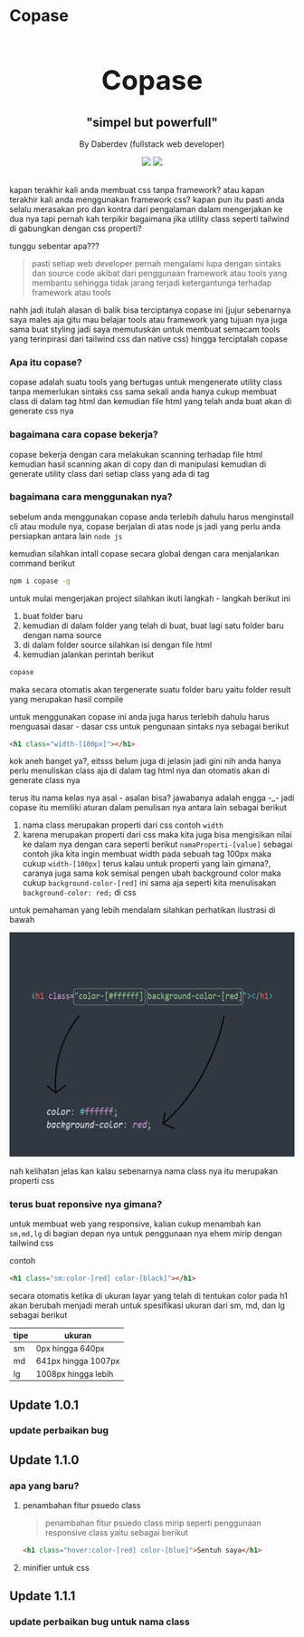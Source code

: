 # Copase

<center>
    <h1 style="font-size: xxx-large;">Copase</h1>
    <h2>"simpel but powerfull"</h2>
    <p>By Daberdev (fullstack web developer)</p>
    <img src="https://img.shields.io/npm/v/copase.svg">
    <img src="https://img.shields.io/npm/dm/copase.svg">
</center>
<br>

kapan terakhir kali anda membuat css tanpa framework? atau kapan terakhir kali anda menggunakan framework css? kapan pun itu pasti anda selalu merasakan pro dan kontra dari pengalaman dalam mengerjakan ke dua nya tapi pernah kah terpikir bagaimana jika utility class seperti tailwind di gabungkan dengan css properti?

tunggu sebentar apa???

> pasti setiap web developer pernah mengalami lupa dengan sintaks dan source code akibat dari penggunaan framework atau tools yang membantu sehingga tidak jarang terjadi ketergantunga terhadap framework atau tools

nahh jadi itulah alasan di balik bisa terciptanya copase ini (jujur sebenarnya saya males aja gitu mau belajar tools atau framework yang tujuan nya juga sama buat styling jadi saya memutuskan untuk membuat semacam tools yang terinpirasi dari tailwind css dan native css) hingga terciptalah copase
### Apa itu copase?
copase adalah suatu tools yang bertugas untuk mengenerate utility class tanpa memerlukan sintaks css sama sekali anda hanya cukup membuat class di dalam tag html dan kemudian file html yang telah anda buat akan di generate css nya
### bagaimana cara copase bekerja?
copase bekerja dengan cara melakukan scanning terhadap file html kemudian hasil scanning akan di copy dan di manipulasi kemudian di generate utility class dari setiap class yang ada di tag
### bagaimana cara menggunakan nya?

sebelum anda menggunakan copase anda terlebih dahulu harus menginstall cli atau module nya, copase berjalan di atas node js jadi yang perlu anda persiapkan antara lain `node js` 

kemudian silahkan intall copase secara global dengan cara menjalankan command berikut

```bash
npm i copase -g
```
untuk mulai mengerjakan project silahkan ikuti langkah - langkah berikut ini
1. buat folder baru
2. kemudian di dalam folder yang telah di buat, buat lagi satu folder baru dengan nama source
3. di dalam folder source silahkan isi dengan file html
4. kemudian jalankan perintah berikut 
```bash
copase
``` 
maka secara otomatis akan tergenerate suatu folder baru yaitu folder result yang merupakan hasil compile


untuk menggunakan copase ini anda juga harus terlebih dahulu harus menguasai dasar - dasar css untuk pengunaan sintaks nya sebagai berikut
```html
<h1 class="width-[100px]"></h1>
```
kok aneh banget ya?, eitsss belum juga di jelasin jadi gini nih anda hanya perlu menuliskan class aja di dalam tag html nya dan otomatis akan di generate class nya

terus itu nama kelas nya asal - asalan bisa? jawabanya adalah engga -_- jadi copase itu memiliki aturan dalam penulisan nya antara lain sebagai berikut
1. nama class merupakan properti dari css contoh `width`
2. karena merupakan properti dari css maka kita juga bisa mengisikan nilai ke dalam nya dengan cara seperti berikut `namaProperti-[value]` sebagai contoh jika kita ingin membuat width pada sebuah tag 100px maka cukup `width-[100px]` terus kalau untuk properti yang lain gimana?, caranya juga sama kok semisal pengen ubah background color maka cukup `background-color-[red]` ini sama aja seperti kita menulisakan `background-color: red;` di css 

untuk pemahaman yang lebih mendalam silahkan perhatikan ilustrasi di bawah

![image info](./a.png)

nah kelihatan jelas kan kalau sebenarnya nama class nya itu merupakan properti css

### terus buat reponsive nya gimana?
untuk membuat web yang responsive, kalian cukup menambah kan `sm,md,lg` di bagian depan nya untuk penggunaan nya ehem mirip dengan tailwind css

contoh

```html 
<h1 class="sm:color-[red] color-[black]"></h1>
```

secara otomatis ketika di ukuran layar yang telah di tentukan color pada h1 akan berubah menjadi merah untuk spesifikasi ukuran dari sm, md, dan lg sebagai berikut

| tipe | ukuran               |
|------|----------------------|
|  sm  | 0px hingga 640px     |
|  md  | 641px hingga 1007px  |
|  lg  | 1008px hingga lebih  |

## Update 1.0.1
### update perbaikan bug

## Update 1.1.0
### apa yang baru?
1. penambahan fitur psuedo class
    > penambahan fitur psuedo class mirip seperti penggunaan responsive class
    yaitu sebagai berikut

    ```html
    <h1 class="hover:color-[red] color-[blue]">Sentuh saya</h1>
    ```
2. minifier untuk css

## Update 1.1.1
### update perbaikan bug untuk nama class
